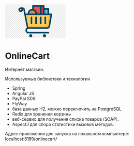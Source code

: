 ![This is an image](onlinecart.png)

# OnlineCart

Интернет магазин.

Используемые библиотеки и технологии
 - Spring
 - Angular JS
 - PayPal SDK
 - FlyWay
 - база данных H2, можно переключить на PostgreSQL
 - Redis для хранения корзины
 - веб-сервис для получения списка товаров (SOAP).
 - AspectJ для сбора статистики вызовов методов.

Адрес приложения для запуска на локальном компьютере: localhost:8189/onlinecart/
